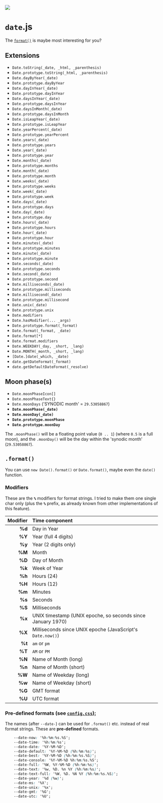 <img src="https://kekse.biz/github.php?draw&text=`Date`&override=github:v4" />

# `date`.js
The [`format()`](#format) is maybe most interesting for you?

## Extensions
* `Date.toString(_date, _html, _parenthesis)`
* `Date.prototype.toString(_html, _parenthesis)`
* `Date.dayByYear(_date)`
* `Date.prototype.dayByYear`
* `Date.dayInYear(_date)`
* `Date.prototype.dayInYear`
* `Date.daysInYear(_date)`
* `Date.prototype.daysInYear`
* `Date.daysInMonth(_date)`
* `Date.prototype.daysInMonth`
* `Date.isLeapYear(_date)`
* `Date.prototype.isLeapYear`
* `Date.yearPercent(_date)`
* `Date.prototype.yearPercent`
* `Date.years(_date)`
* `Date.prototype.years`
* `Date.year(_date)`
* `Date.prototype.year`
* `Date.months(_date)`
* `Date.prototype.months`
* `Date.month(_date)`
* `Date.prototype.month`
* `Date.weeks(_date)`
* `Date.prototype.weeks`
* `Date.week(_date)`
* `Date.prototype.week`
* `Date.days(_date)`
* `Date.prototype.days`
* `Date.day(_date)`
* `Date.prototype.day`
* `Date.hours(_date)`
* `Date.prototype.hours`
* `Date.hour(_date)`
* `Date.prototype.hour`
* `Date.minutes(_date)`
* `Date.prototype.minutes`
* `Date.minute(_date)`
* `Date.prototype.minute`
* `Date.seconds(_date)`
* `Date.prototype.seconds`
* `Date.second(_date)`
* `Date.prototype.second`
* `Date.milliseconds(_date)`
* `Date.prototype.milliseconds`
* `Date.millisecond(_date)`
* `Date.prototype.millisecond`
* `Date.unix(_date)`
* `Date.prototype.unix`
* `Date.modifiers`
* `Date.hasModifier(... _args)`
* `Date.prototype.format(_format)`
* `Date.format(_format, _date)`
* `Date.format[*]`
* `Date.format.modifiers`
* `Date.WEEKDAY(_day, _short, _lang)`
* `Date.MONTH(_month, _short, _lang)`
* `[Date.]date(_which, _date)`
* `date.getDateFormat(_format)`
* `date.getDefaultDateFormat(_resolve)`

## Moon phase(s)
* `Date.moonPhaseIcon[]`
* `Date.moonPhaseText{}`
* `Date.moonDays` ('SYNODIC month' = `29.53058867`)
* **`Date.moonPhase(_date)`**
* **`Date.moonDay(_date)`**
* **`Date.prototype.moonPhase`**
* **`Date.prototype.moonDay`**

The `.moonPhase()` will be a floating point value (`0 .. 1`) (where `0.5` is a full moon),
and the `.moonDay()` will be the day within the 'synodic month' (`29.53058867`).

## `.format()`
You can use `new Date().format()` or `Date.format()`, maybe even the `date()` function.

### Modifiers
These are the **`%`** modifiers for format strings. I tried to make them one single char only
(plus the **`%`** prefix, as already known from other implementations of this feature).

| Modifier | Time component |
| -------: | :---------------------------------------------------------- |
|  **%d**  | Day in Year                                                 |
|  **%Y**  | Year (full 4 digits)                                        |
|  **%y**  | Year (2 digits only)                                        |
|  **%M**  | Month                                                       |
|  **%D**  | Day of Month                                                |
|  **%k**  | Week of Year                                                |
|  **%h**  | Hours (24)                                                  |
|  **%H**  | Hours (12)                                                  |
|  **%m**  | Minutes                                                     |
|  **%s**  | Seconds                                                     |
|  **%S**  | Milliseconds                                                |
|  **%x**  | UNIX timestamp (UNIX epoche, so seconds since January 1970) |
|  **%X**  | Milliseconds since UNIX epoche (JavaScript's `Date.now()`)  |
|  **%t**  | `am` or `pm`                                                |
|  **%T**  | `AM` or `PM`                                                |
|  **%N**  | Name of Month (long)                                        |
|  **%n**  | Name of Month (short)                                       |
|  **%W**  | Name of Weekday (long)                                      |
|  **%w**  | Name of Weekday (short)                                     |
|  **%G**  | GMT format                                                  |
|  **%U**  | UTC format                                                  |

### Pre-defined formats (see [`config.css`](../../../css/config.css));
The names (after `--date-`) can be used for `.format()` etc. instead of real format strings. These are **pre-defined** formats.

```css
	--date-now: '%h:%m:%s.%S';
	--date-time: '%h:%m:%s';
	--date-date: '%Y-%M-%D';
	--date-default: '%Y-%M-%D (%h:%m:%s)';
	--date-best: '%Y-%M-%D (%h:%m:%s.%S)';
	--date-console: '%Y-%M-%D %h:%m:%s.%S';
	--date-full: '%W, %Y-%M-%D (%h:%m:%s)';
	--date-text: '%w, %D. %n %Y (%h:%m:%s)';
	--date-text-full: '%W, %D. %N %Y (%h:%m:%s.%S)';
	--date-year: '%d (%w)';
	--date-ms: '%X';
	--date-unix: '%x';
	--date-gmt: '%G';
	--date-utc: '%U';
```

